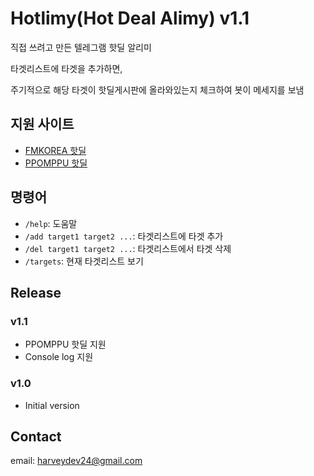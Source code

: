 # Hotlimy(Hot Deal Alimy) v1.1

직접 쓰려고 만든 텔레그램 핫딜 알리미

타겟리스트에 타겟을 추가하면,

주기적으로 해당 타겟이 핫딜게시판에 올라와있는지 체크하여 봇이 메세지를 보냄

## 지원 사이트

- [FMKOREA 핫딜](https://www.fmkorea.com/hotdeal)
- [PPOMPPU 핫딜](https://www.ppomppu.co.kr/zboard/zboard.php?id=ppomppu)

## 명령어

- `/help`: 도움말
- `/add target1 target2 ...`: 타겟리스트에 타겟 추가
- `/del target1 target2 ...`: 타겟리스트에서 타겟 삭제
- `/targets`: 현재 타겟리스트 보기

## Release

### v1.1

- PPOMPPU 핫딜 지원
- Console log 지원

### v1.0

- Initial version

## Contact

email: harveydev24@gmail.com
